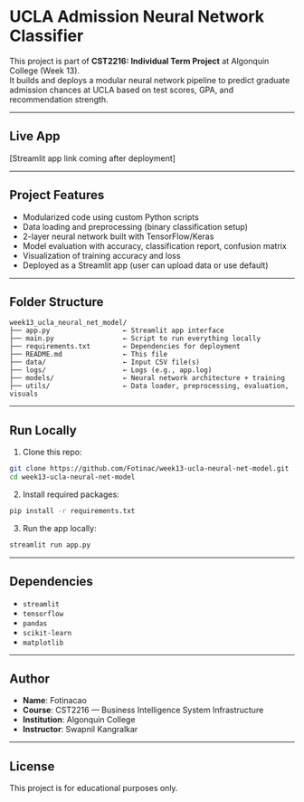 
# UCLA Admission Neural Network Classifier

This project is part of **CST2216: Individual Term Project** at Algonquin College (Week 13).  
It builds and deploys a modular neural network pipeline to predict graduate admission chances at UCLA based on test scores, GPA, and recommendation strength.

---

## Live App

[Streamlit app link coming after deployment]

---

## Project Features

- Modularized code using custom Python scripts
- Data loading and preprocessing (binary classification setup)
- 2-layer neural network built with TensorFlow/Keras
- Model evaluation with accuracy, classification report, confusion matrix
- Visualization of training accuracy and loss
- Deployed as a Streamlit app (user can upload data or use default)

---

## Folder Structure

```
week13_ucla_neural_net_model/
├── app.py                  ← Streamlit app interface
├── main.py                 ← Script to run everything locally
├── requirements.txt        ← Dependencies for deployment
├── README.md               ← This file
├── data/                   ← Input CSV file(s)
├── logs/                   ← Logs (e.g., app.log)
├── models/                 ← Neural network architecture + training
├── utils/                  ← Data loader, preprocessing, evaluation, visuals
```

---

## Run Locally

1. Clone this repo:
```bash
git clone https://github.com/Fotinac/week13-ucla-neural-net-model.git
cd week13-ucla-neural-net-model
```

2. Install required packages:
```bash
pip install -r requirements.txt
```

3. Run the app locally:
```bash
streamlit run app.py
```

---

## Dependencies

- `streamlit`
- `tensorflow`
- `pandas`
- `scikit-learn`
- `matplotlib`

---

## Author

- **Name**: Fotinacao
- **Course**: CST2216 — Business Intelligence System Infrastructure
- **Institution**: Algonquin College
- **Instructor**: Swapnil Kangralkar

---

## License

This project is for educational purposes only.
